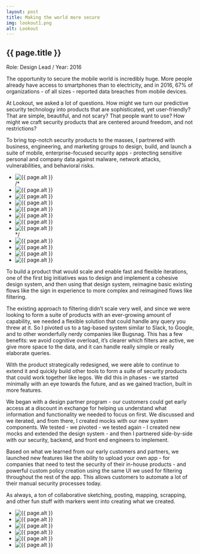 ```yaml
---
layout: post
title: Making the world more secure
img: lookout1.png
alt: Lookout
---
```

<section>
  <h1>{{ page.title }}</h1>
  <p class="meta">Role: Design Lead <span class="lt">/</span> Year: 2016</p>
  <p>The opportunity to secure the mobile world is incredibly huge. More people already have access to smartphones than to electricity, and in 2016, 67% of organizations - of all sizes - reported data breaches from mobile devices.</p>
  <p>At Lookout, we asked a lot of questions. How might we turn our predictive security technology into products that are sophisticated, yet user-friendly? That are simple, beautiful, and not scary? That people want to use? How might we craft security products that are centered around freedom, and not restrictions?</p>
  <p>To bring top-notch security products to the masses, I partnered with business, engineering, and marketing groups to design, build, and launch a suite of mobile, enterprise-focused security apps - protecting sensitive personal and company data against malware, network attacks, vulnerabilities, and behavioral risks.</p>
</section>

<ul class="grid fade grid-full" id="grid-full">
  <li><img src="{{ site.url }}/img/work/lookout8.png" alt="{{ page.alt }}" /></li>
  /*<li><img src="{{ site.url }}/img/work/lookout9.png" alt="{{ page.alt }}" /></li>
  <li><img src="{{ site.url }}/img/work/lookout10.png" alt="{{ page.alt }}" /></li>
  <li><img src="{{ site.url }}/img/work/lookout11.png" alt="{{ page.alt }}" /></li>
  <li><img src="{{ site.url }}/img/work/lookout12.png" alt="{{ page.alt }}" /></li>
  <li><img src="{{ site.url }}/img/work/lookout13.png" alt="{{ page.alt }}" /></li>
  <li><img src="{{ site.url }}/img/work/lookout14.png" alt="{{ page.alt }}" /></li>
  <li><img src="{{ site.url }}/img/work/lookout15.png" alt="{{ page.alt }}" /></li>*/
  <li><img src="{{ site.url }}/img/work/lookout16.png" alt="{{ page.alt }}" /></li>
  <li><img src="{{ site.url }}/img/work/lookout17.png" alt="{{ page.alt }}" /></li>
  <li><img src="{{ site.url }}/img/work/lookout18.png" alt="{{ page.alt }}" /></li>
  <li><img src="{{ site.url }}/img/work/lookout19.png" alt="{{ page.alt }}" /></li>
</ul>

<section>
  <p>To build a product that would scale and enable fast and flexible iterations, one of the first big initiatives was to design and implement a cohesive design system, and then using that design system, reimagine basic existing flows like the sign in experience to more complex and reimagined flows like filtering.</p>
  <p>The existing approach to filtering didn’t scale very well, and since we were looking to form a suite of products with an ever-growing amount of capability, we needed a flexible solution that could handle any query you threw at it. So I pivoted us to a tag-based system similar to Slack, to Google, and to other wonderfully nerdy companies like Bugsnag. This has a few benefits: we avoid cognitive overload, it’s clearer which filters are active, we give more space to the data, and it can handle really simple or really elaborate queries.</p>
  <p>With the product strategically redesigned, we were able to continue to extend it and quickly build other tools to form a suite of security products that could work together like legos. We did this in phases - we started minimally with an eye towards the future, and as we gained traction, built in more features.</p>
  <p>We began with a design partner program - our customers could get early access at a discount in exchange for helping us understand what information and functionality we needed to focus on first. We discussed and we iterated, and from there, I created mocks with our new system components. We tested - we pivoted - we tested again - I created new mocks and extended the design system - and then I partnered side-by-side with our security, backend, and front end engineers to implement.</p>
  <p>Based on what we learned from our early customers and partners, we launched new features like the ability to upload your own app - for companies that need to test the security of their in-house products - and powerful custom policy creation using the same UI we used for filtering throughout the rest of the app. This allows customers to automate a lot of their manual security processes today.</p>
<p>As always, a ton of collaborative sketching, posting, mapping, scrapping, and other fun stuff with markers went into creating what we created.</p>
</section>

<ul class="grid fade" id="grid">
  <li><img src="{{ site.url }}/img/work/lookout2.jpg" alt="{{ page.alt }}" /></li>
  <li><img src="{{ site.url }}/img/work/lookout3.jpg" alt="{{ page.alt }}" /></li>
  <li><img src="{{ site.url }}/img/work/lookout5.jpg" alt="{{ page.alt }}" /></li>
  <li><img src="{{ site.url }}/img/work/lookout4.jpg" alt="{{ page.alt }}" /></li>
  <li><img src="{{ site.url }}/img/work/lookout7.jpg" alt="{{ page.alt }}" /></li>
  <li><img src="{{ site.url }}/img/work/lookout6.jpg" alt="{{ page.alt }}" /></li>
</ul>